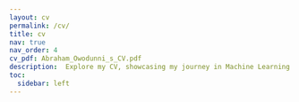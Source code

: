 ```yaml
---
layout: cv
permalink: /cv/
title: cv 
nav: true
nav_order: 4
cv_pdf: Abraham_Owodunni_s_CV.pdf
description:  Explore my CV, showcasing my journey in Machine Learning research with a focus on Natural Language Processing and Speech Technology.
toc:
  sidebar: left
---
```

